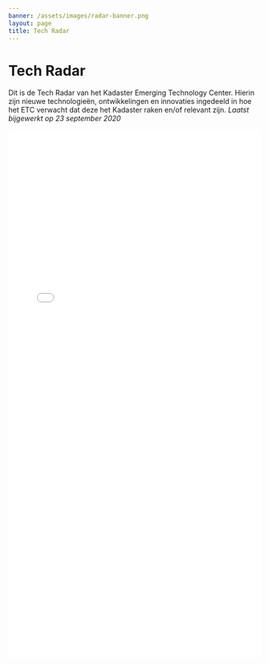 ```yaml
---
banner: /assets/images/radar-banner.png
layout: page
title: Tech Radar
---
```

# Tech Radar

Dit is de Tech Radar van het Kadaster Emerging Technology Center.
Hierin zijn nieuwe technologieën, ontwikkelingen en innovaties ingedeeld in hoe het ETC verwacht dat deze het Kadaster raken en/of relevant zijn.
_Laatst bijgewerkt op 23 september 2020_


<iframe class="tech-radar" src="dist/index.html" frameborder="0" height="1050px" width="100%">
</iframe>

